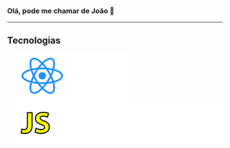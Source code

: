 ### Olá, pode me chamar de João 👋
<hr/>

<h2>Tecnologias </h2>
<ul>
      <img src="https://github.com/jvmartinsdaSilva/jvmartinsdaSilva/blob/main/react.svg" >
      <br/>
      <img src="https://github.com/jvmartinsdaSilva/jvmartinsdaSilva/blob/main/js.svg" >
</ul>
